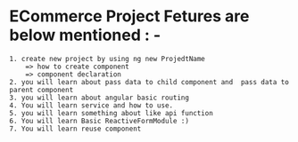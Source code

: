 # ECommerce Project Fetures are below mentioned : -
    1. create new project by using ng new ProjedtName
        => how to create component
        => component declaration
    2. you will learn about pass data to child component and  pass data to parent component
    3. you will learn about angular basic routing
    4. You will learn service and how to use.
    5. you will learn something about like api function
    6. You will learn Basic ReactiveFormModule :)
    7. You will learn reuse component
